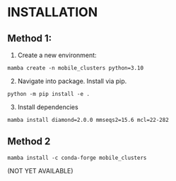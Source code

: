 # INSTALLATION

## Method 1:
1. Create a new environment:

```mamba create -n mobile_clusters python=3.10```


2. Navigate into package. Install via pip.

```python -m pip install -e .```

3. Install dependencies

```mamba install diamond=2.0.0 mmseqs2=15.6 mcl=22-282```

## Method 2

```mamba install -c conda-forge mobile_clusters```

(NOT YET AVAILABLE)